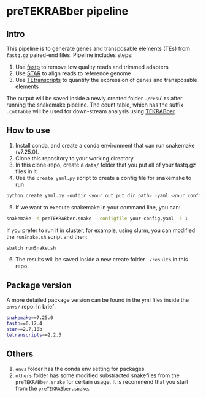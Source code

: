 # preTEKRABber pipeline

## Intro
This pipeline is to generate genes and transposable elements (TEs) from `fastq.gz` paired-end files. Pipeline includes steps:
1. Use [fastp](https://github.com/OpenGene/fastp) to remove low quality reads and trimmed adapters
2. Use [STAR](https://github.com/alexdobin/STAR) to align reads to reference genome
3. Use [TEtranscripts](https://github.com/mhammell-laboratory/TEtranscripts) to quantify the expression of genes and transposable elements

The output will be saved inside a newly created folder `./results` after running the snakemake pipeline. The count table, which has the suffix `.cntTable` will be used for down-stream analysis using [TEKRABber](http://www.bioconductor.org/packages/release/bioc/html/TEKRABber.html).

## How to use
1. Install conda, and create a conda environment that can run snakemake (v7.25.0).
2. Clone this repository to your working directory
3. In this clone-repo, create a `data/` folder that you put all of your fastq.gz files in it
4. Use the `create_yaml.py` script to create a config file for snakemake to run
```python
python create_yaml.py -outdir <your_out_put_dir_path> -yaml <your_config_yaml_file_name>
```

5. If we want to execute snakemake in your command line, you can:
```bash
snakemake -s preTEKRABber.snake --configfile your-config.yaml -c 1
```
   
   If you prefer to run it in cluster, for example, using slurm, you can modified the `runSnake.sh` script and then:
```bash
sbatch runSnake.sh
```
6. The results will be saved inside a new create folder `./results` in this repo.

## Package version
A more detailed package version can be found in the yml files inside the `envs/` repo.
In brief:
```bash
snakemake==7.25.0
fastp==0.12.4
star==2.7.10b
tetranscripts==2.2.3
```

## Others
1. `envs` folder has the conda env setting for packages
2. `others` folder has some modified substracted snakefiles from the `preTEKRABber.snake` for certain usage. It is recommend that you start from the `preTEKRABber.snake`.

